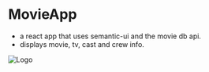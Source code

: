 # MovieApp
<ul>
  <li>a react app that uses semantic-ui and the movie db api.</li>
  <li>displays movie, tv, cast and crew info.</li>
</ul>

![Logo](http://philvr.com/react/img/movieapp.png)
